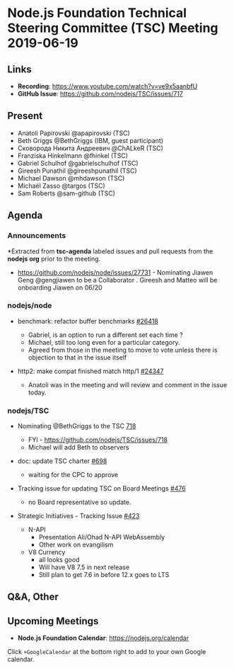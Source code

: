# Node.js Foundation Technical Steering Committee (TSC) Meeting 2019-06-19

## Links

* **Recording**: https://www.youtube.com/watch?v=ve9x5aanbfU   
* **GitHub Issue**: https://github.com/nodejs/TSC/issues/717

## Present

* Anatoli Papirovski @apapirovski (TSC)
* Beth Griggs @BethGriggs (IBM, guest participant)
* Сковорода Никита Андреевич @ChALkeR (TSC)
* Franziska Hinkelmann @fhinkel (TSC)
* Gabriel Schulhof @gabrielschulhof (TSC)
* Gireesh Punathil @gireeshpunathil (TSC)
* Michael Dawson @mhdawson (TSC)
* Michaël Zasso @targos (TSC)
* Sam Roberts @sam-github (TSC)

## Agenda

### Announcements
 
*Extracted from **tsc-agenda** labeled issues and pull requests from the **nodejs org** prior to the meeting.

* https://github.com/nodejs/node/issues/27731 - Nominating Jiawen Geng @gengjiawen to be a Collaborator . Gireesh and Matteo will be onboarding Jiawen on 06/20

### nodejs/node

* benchmark: refactor buffer benchmarks [#26418](https://github.com/nodejs/node/pull/26418)
  * Gabriel, is an option to run a different set each time ?
  * Michael, still too long even for a particular category.
  * Agreed from those in the meeting to move to vote unless there is objection to that in the issue
    itself

* http2: make compat finished match http/1 [#24347](https://github.com/nodejs/node/pull/24347)
  * Anatoli was in the meeting and will review and comment in the issue today. 

### nodejs/TSC

* Nominating @BethGriggs to the TSC [718](https://github.com/nodejs/TSC/pull/718)
  * FYI - https://github.com/nodejs/TSC/issues/718
  * Michael will add Beth to observers

* doc: update TSC charter [#698](https://github.com/nodejs/TSC/pull/698)
  * waiting for the CPC to approve

* Tracking issue for updating TSC on Board Meetings [#476](https://github.com/nodejs/TSC/issues/476)
  * no Board representative so update.

* Strategic Initiatives - Tracking Issue [#423](https://github.com/nodejs/TSC/issues/423)
  * N-API
    * Presentation Ali/Ohad N-API WebAssembly
    * Other work on evangilism
  * V8 Currency
    * all looks good
    * Will have V8 7.5 in next release
    * Still plan to get 7.6 in before 12.x goes to LTS
  
## Q&A, Other


## Upcoming Meetings

* **Node.js Foundation Calendar**: https://nodejs.org/calendar

Click `+GoogleCalendar` at the bottom right to add to your own Google calendar.


